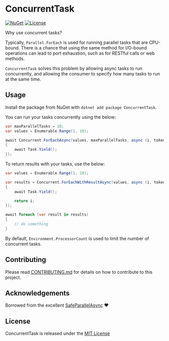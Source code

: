 # ConcurrentTask 

[![NuGet](https://img.shields.io/nuget/v/ConcurrentTask?style=for-the-badge)](https://www.nuget.org/packages/ConcurrentTask) [![License](https://img.shields.io/github/license/robertcoltheart/concurrent-task?style=for-the-badge)](https://github.com/robertcoltheart/concurrent-task/blob/master/LICENSE)

Why use concurrent tasks?

Typically, `Parallel.ForEach` is used for running parallel tasks that are CPU-bound. There is a chance that using
the same method for I/O-bound operations can lead to port exhaustion, such as for RESTful calls or web methods.

`ConcurrentTask` solves this problem by allowing async tasks to run concurrently, and allowing the consumer
to specify how many tasks to run at the same time.

## Usage
Install the package from NuGet with `dotnet add package ConcurrentTask`.

You can run your tasks concurrently using the below:

```csharp
var maxParallelTasks = 10;
var values = Enumerable.Range(1, 10);

await Concurrent.ForEachAsync(values, maxParallelTasks, async (i, token) =>
{
    await Task.Yield();
});
```

To return results with your tasks, use the below:

```csharp
var values = Enumerable.Range(1, 10);

var results = Concurrent.ForEachWithResultAsync(values, async (i, token) =>
{
    await Task.Yield();

    return i;
});

await foreach (var result in results)
{
    // do something
}
```

By default, `Environment.ProcessorCount` is used to limit the number of concurrent tasks.

## Contributing
Please read [CONTRIBUTING.md](CONTRIBUTING.md) for details on how to contribute to this project.

## Acknowledgements
Borrowed from the excellent [SafeParallelAsync](https://github.com/NewOrbit/SafeParallelAsync) :heart:

## License
ConcurrentTask is released under the [MIT License](LICENSE)
